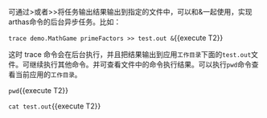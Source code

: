 可通过>或者>>将任务输出结果输出到指定的文件中，可以和&一起使用，实现arthas命令的后台异步任务。比如：

`trace demo.MathGame primeFactors >> test.out &`{{execute T2}}

这时 trace 命令会在后台执行，并且把结果输出到应用`工作目录`下面的`test.out`文件。可继续执行其他命令。并可查看文件中的命令执行结果。可以执行`pwd`命令查看当前应用的`工作目录`。

`pwd`{{execute T2}}

`cat test.out`{{execute T2}}

